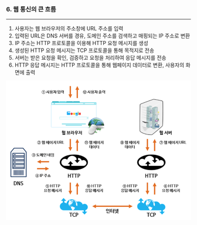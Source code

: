 ### 6. 웹 통신의 큰 흐름

---

1. 사용자는 웹 브라우저의 주소창에 URL 주소를 입력
2. 입력된 URL은 DNS 서버를 경유, 도메인 주소를 검색하고 매핑되는 IP 주소로 변환
3. IP 주소는 HTTP 프로토콜을 이용해 HTTP 요청 메시지를 생성
4. 생성된 HTTP 요청 메시지는 TCP 프로토콜을 통해 목적지로 전송
5. 서버는 받은 요청을 확인, 검증하고 요청을 처리하여 응답 메시지를 전송
6. HTTP 응답 메시지는 HTTP 프로토콜을 통해 웹페이지 데이터로 변환, 사용자의 화면에 출력

![웹 통신의 큰흐름](./이미지/큰흐름.png)